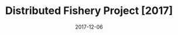 ---
layout: gallery
title: Distributed Fishery Project [2017]
date: 2017-12-06
images:
    - url: "/images/DistributedFisheryProject/01.png"
      title: "Login page"
      type: "external"
    - url: "/images/DistributedFisheryProject/02.png"
      title: "Post login redirection"
      type: "external"
    - url: "/images/DistributedFisheryProject/03.png"
      title: "Dashboard (1/2)"
      type: "external"
    - url: "/images/DistributedFisheryProject/04.png"
      title: "Dashboard (2/2)"
      type: "external"
    - url: "/images/DistributedFisheryProject/05.png"
      title: "Introduction (1/5)"
      type: "external"
    - url: "/images/DistributedFisheryProject/06.png"
      title: "Introduction (2/5)"
      type: "external"
    - url: "/images/DistributedFisheryProject/07.png"
      title: "Introduction (3/5)"
      type: "external"
    - url: "/images/DistributedFisheryProject/08.png"
      title: "Introduction (4/5)"
      type: "external"
    - url: "/images/DistributedFisheryProject/09.png"
      title: "Introduction (5/5)"
      type: "external"
    - url: "/images/DistributedFisheryProject/10.png"
      title: "Articles page with two tabs: managed (our database) and knowledge base (which scraps open source articles)"
      type: "external"
    - url: "/images/DistributedFisheryProject/11.png"
      title: "Exemplary scrap result"
      type: "external"
    - url: "/images/DistributedFisheryProject/12.png"
      title: "Scraping fish info"
      type: "external"
    - url: "/images/DistributedFisheryProject/13.png"
      title: "Fishes page"
      type: "external"
    - url: "/images/DistributedFisheryProject/14.png"
      title: "Scraped fish info (from open source DBs)"
      type: "external"
    - url: "/images/DistributedFisheryProject/15.png"
      title: "Scraped fisheries (mainly from OpenStreetMap database)"
      type: "external"
    - url: "/images/DistributedFisheryProject/16.png"
      title: "Checking fishery location"
      type: "external"
    - url: "/images/DistributedFisheryProject/17.png"
      title: "Changing location of a fishery"
      type: "external"
    - url: "/images/DistributedFisheryProject/18.png"
      title: "Managing fishery reservations in case of request by owner"
      type: "external"
    - url: "/images/DistributedFisheryProject/19.png"
      title: "Sending custom mail to an user"
      type: "external"
    - url: "/images/DistributedFisheryProject/20.png"
      title: "Sending an automatic article scrap request to knowledge base (1/3)"
      type: "external"
    - url: "/images/DistributedFisheryProject/21.png"
      title: "Sending an automatic article scrap request to knowledge base (2/3)"
      type: "external"
    - url: "/images/DistributedFisheryProject/22.png"
      title: "Sending an automatic article scrap request to knowledge base (3/3)"
      type: "external"
    - url: "/images/DistributedFisheryProject/23.png"
      title: "Help feature"
      type: "external"
    - url: "/images/DistributedFisheryProject/24.png"
      title: "Search feature"
      type: "external"
    - url: "/images/DistributedFisheryProject/25.png"
      title: "Another fish info"
      type: "external"
    - url: "/images/DistributedFisheryProject/26.png"
      title: "Add/edit/delete features"
      type: "external"
    - url: "/images/DistributedFisheryProject/27.png"
      title: "RWD - Responsive Web Design (1/2)"
      type: "external"
    - url: "/images/DistributedFisheryProject/28.png"
      title: "RWD - Responsive Web Design (2/2)"
      type: "external"
    - url: "/images/DistributedFisheryProject/29.png"
      title: "Distributed project - app connects with more than 3 modules"
      type: "external"
    - url: "/images/DistributedFisheryProject/30.png"
      title: "Application info and licenses pages"
      type: "external"
    - url: "/images/DistributedFisheryProject/31.png"
      title: "Knowledge Base Module (2 other modules have been made by other people)"
      type: "external"
    - url: "/images/DistributedFisheryProject/32.png"
      title: "Knowledge Base API"
      type: "external"
    - url: "/images/DistributedFisheryProject/33.png"
      title: "Knowledge Base API - Swagger (1/3)"
      type: "external"
    - url: "/images/DistributedFisheryProject/34.png"
      title: "Knowledge Base API - Swagger (2/3)"
      type: "external"
    - url: "/images/DistributedFisheryProject/35.png"
      title: "Knowledge Base API - Swagger (3/3)"
      type: "external"
lang: en
---